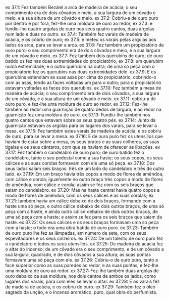ex 37.1: Fez também Bezalel a arca de madeira de acácia; o seu comprimento era de dois côvados e meio, a sua largura de um côvado e meio, e a sua altura de um côvado e meio.
ex 37.2: Cobriu-a de ouro puro por dentro e por fora, fez-lhe uma moldura de ouro ao redor,
ex 37.3: e fundiu-lhe quatro argolas de ouro nos seus quatro cantos, duas argolas num lado e duas no outro.
ex 37.4: Também fez varais de madeira de acácia, e os cobriu de ouro;
ex 37.5: e meteu os varais pelas argolas aos lados da arca, para se levar a arca.
ex 37.6: Fez também um propiciatório de ouro puro; o seu comprimento era de dois côvados e meio, e a sua largura de um côvado e meio.
ex 37.7: Fez também dois querubins de ouro; de ouro batido os fez nas duas extremidades do propiciatório,
ex 37.8: um querubim numa extremidade, e o outro querubim na outra; de uma só peça com o propiciatório fez os querubins nas duas extremidades dele.
ex 37.9: E os querubins estendiam as suas asas por cima do propiciatório, cobrindo-o com as asas, tendo as faces voltadas um para o outro; para o propiciatório estavam voltadas as faces dos querubins.
ex 37.10: Fez também a mesa de madeira de acácia; o seu comprimento era de dois côvados, a sua largura de um côvado, e a sua altura de um côvado e meio.
ex 37.11: cobriu-a de ouro puro, e fez-lhe uma moldura de ouro ao redor.
ex 37.12: Fez-lhe também ao redor uma guarnição de quatro dedos de largura, e ao redor na guarnição fez uma moldura de ouro.
ex 37.13: Fundiu-lhe também nos quatro cantos que estavam sobre os seus quatro pés.
ex 37.14: Junto da guarnição estavam as argolas para os lugares dos varais, para se levar a mesa.
ex 37.15: Fez também estes varais de madeira de acácia, e os cobriu de ouro, para se levar a mesa.
ex 37.16: E de ouro puro fez os utensílios que haviam de estar sobre a mesa, os seus pratos e as suas colheres, as suas tigelas e os seus cântaros, com que se haviam de oferecer as libações.
ex 37.17: Fez também o candelabro de ouro puro; de ouro batido fez o candelabro, tanto o seu pedestal como a sua haste; os seus copos, os seus cálices e as suas corolas formavam com ele uma só peça.
ex 37.18: Dos seus lados saíam seis braços: três de um lado do candelabro e três do outro lado.
ex 37.19: Em um braço havia três copos a modo de flores de amêndoa, com cálice e corola; igualmente no outro braço três copos a modo de flores de amêndoa, com cálice e corola; assim se fez com os seis braços que saíam do candelabro.
ex 37.20: Mas na haste central havia quatro copos a modo de flores de amêndoa, com os seus cálices e as suas corolas;
ex 37.21: também havia um cálice debaixo de dois braços, formando com a haste uma só peça, e outro cálice debaixo de dois outros braços, de uma só peça com a haste, e ainda outro cálice debaixo de dois outros braços, de uma só peça com a haste; e assim se fez para os seis braços que saíam da haste.
ex 37.22: Os seus cálices e os seus braços formavam uma só peça com a haste; o todo era uma obra batida de ouro puro.
ex 37.23: Também de ouro puro lhe fez as lâmpadas, em número de sete, com os seus espevitadores e os seus cinzeiros.
ex 37.24: De um talento de ouro puro fez o candelabro e todos os seus utensílios.
ex 37.25: De madeira de acácia fez o altar do incenso; de um côvado era o seu comprimento, e de um côvado a sua largura, quadrado, e de dois côvados a sua altura; as suas pontas formavam uma só peça com ele.
ex 37.26: Cobriu-o de ouro puro, tanto a face superior como as suas paredes ao redor, e as suas pontas, e fez-lhe uma moldura de ouro ao redor.
ex 37.27: Fez-lhe também duas argolas de ouro debaixo da sua moldura, nos dois cantos de ambos os lados, como lugares dos varais, para com eles se levar o altar.
ex 37.28: E os varais fez de madeira de acácia, e os cobriu de ouro.
ex 37.29: Também fez o óleo sagrado da unção, e o incenso aromático, puro, qual obra do perfumista.
